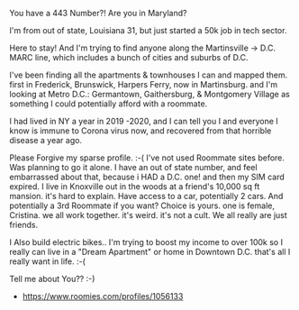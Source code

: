 
You have a 443 Number?! Are you in Maryland?

I'm from out of state, Louisiana 31, but just started a 50k job in tech sector.

Here to stay! And I'm trying to find anyone along the Martinsville -> D.C. MARC line, which includes a bunch of cities and suburbs of D.C. 

I've been finding all the apartments & townhouses I can and mapped them. first in Frederick, Brunswick, Harpers Ferry, now in Martinsburg. and I'm looking at Metro D.C.: Germantown, Gaithersburg, & Montgomery Village as something I could potentially afford with a roommate.

I had lived in NY a year in 2019 -2020, and I can tell you I and everyone I know is immune to Corona virus now, and recovered from that horrible disease a year ago.

Please Forgive my sparse profile. :-( I've not used Roommate sites before. Was planning to go it alone. I have an out of state number, and feel embarrassed about that, because i HAD a D.C. one! and then my SIM card expired. I live in Knoxville out in the woods at a friend's 10,000 sq ft mansion. it's hard to explain. Have access to a car, potentially 2 cars. And potentially a 3rd Roommate if you want? Choice is yours. one is female, Cristina. we all work together. it's weird. it's not a cult. We all really are just friends.

I Also build electric bikes.. I'm trying to boost my income to over 100k so I really can live in a "Dream Apartment" or home in Downtown D.C. that's all I really want in life. :-(

Tell me about You?? :-)

- https://www.roomies.com/profiles/1056133
